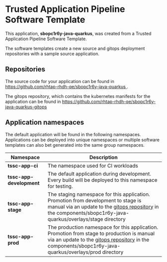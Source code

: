 # Trusted Application Pipeline Software Template

This application, **sbopc1r6y-java-quarkus**, was created from a Trusted Application Pipeline Software Template.

The software templates create a new source and gitops deployment repositories with a sample source application. 

## Repositories

The source code for your application can be found in [https://github.com/rhtap-rhdh-qe/sbopc1r6y-java-quarkus ](https://github.com/rhtap-rhdh-qe/sbopc1r6y-java-quarkus ).
 
The gitops repository, which contains the kubernetes manifests for the application can be found in 
[https://github.com/rhtap-rhdh-qe/sbopc1r6y-java-quarkus-gitops ](https://github.com/rhtap-rhdh-qe/sbopc1r6y-java-quarkus-gitops ) 

## Application namespaces 

The default application will be found in the following namespaces. Applications can be deployed into unique namespaces or multiple software templates can also bet generated into the same group namespaces.  

|  Namespace   |  Description   |  
| -------- | -------- |
| **tssc-app-ci** | The namespace used for CI workloads |
| **tssc-app-development** | The default application during development. Every build will be deployed to this namespace for testing. |
| **tssc-app-stage** | The staging namespace for this application. Promotion from development to stage is manual via an update to the [gitops repository](https://github.com/rhtap-rhdh-qe/sbopc1r6y-java-quarkus-gitops ) in the components/sbopc1r6y-java-quarkus/overlays/stage directory |
| **tssc-app-prod** | The production namespace for this application. Promotion from stage to production is manual via an update to the [gitops repository](https://github.com/rhtap-rhdh-qe/sbopc1r6y-java-quarkus-gitops ) in the components/sbopc1r6y-java-quarkus/overlays/prod directory |